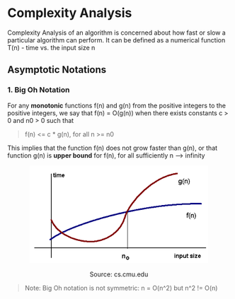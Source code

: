 # Complexity Analysis

Complexity Analysis of an algorithm is concerned about how fast or slow a particular algorithm can perform. It can be defined as a numerical function T(n) - time vs. the input size n

## Asymptotic Notations

### 1. Big Oh Notation

For any **monotonic** functions f(n) and g(n) from the positive integers to the positive integers, we say that f(n) = O(g(n)) when there exists constants c > 0 and n0 > 0 such that

> f(n) <= c \* g(n), for all n >= n0

This implies that the function f(n) does not grow faster than g(n), or that function g(n) is **upper bound** for f(n), for all sufficiently n --> infinity

<div style="text-align: center";>
<img src="bigO.bmp" width="80%">
<p>Source: cs.cmu.edu</p>
</div>

> Note: Big Oh notation is not symmetric: n = O(n^2) but n^2 != O(n)
